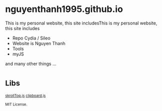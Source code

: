 # nguyenthanh1995.github.io
This is my personal website, this site includesThis is my personal website, this site includes
<ul>
   <li>Repo Cydia / Sileo</li>
   <li>Website is Nguyen Thanh</li>
   <li>Tools</li>
   <li>myJS</li>
</ul>
and many other things ...
<p><small>

# Libs 

[skrollTop.js](https://github.com/nguyenthanh1995/skrollTop.js)
[clipboard.js](https://github.com/nguyenthanh1995/clipboard.js)

   MIT License.
</small></p>
